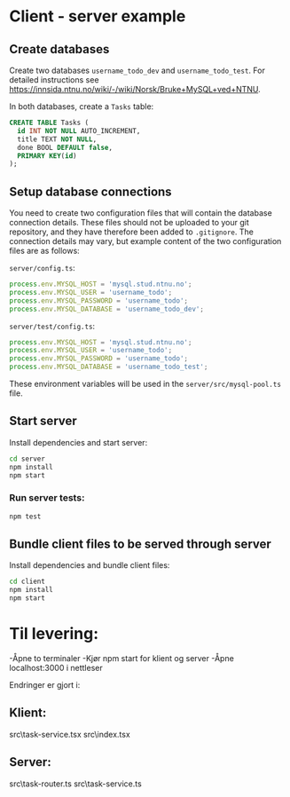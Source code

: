 # Client - server example

## Create databases

Create two databases `username_todo_dev` and `username_todo_test`. For detailed instructions see
https://innsida.ntnu.no/wiki/-/wiki/Norsk/Bruke+MySQL+ved+NTNU.

In both databases, create a `Tasks` table:

```sql
CREATE TABLE Tasks (
  id INT NOT NULL AUTO_INCREMENT,
  title TEXT NOT NULL,
  done BOOL DEFAULT false,
  PRIMARY KEY(id)
);
```

## Setup database connections

You need to create two configuration files that will contain the database connection details. These
files should not be uploaded to your git repository, and they have therefore been added to
`.gitignore`. The connection details may vary, but example content of the two configuration files
are as follows:

`server/config.ts`:

```ts
process.env.MYSQL_HOST = 'mysql.stud.ntnu.no';
process.env.MYSQL_USER = 'username_todo';
process.env.MYSQL_PASSWORD = 'username_todo';
process.env.MYSQL_DATABASE = 'username_todo_dev';
```

`server/test/config.ts`:

```ts
process.env.MYSQL_HOST = 'mysql.stud.ntnu.no';
process.env.MYSQL_USER = 'username_todo';
process.env.MYSQL_PASSWORD = 'username_todo';
process.env.MYSQL_DATABASE = 'username_todo_test';
```

These environment variables will be used in the `server/src/mysql-pool.ts` file.

## Start server

Install dependencies and start server:

```sh
cd server
npm install
npm start
```

### Run server tests:

```sh
npm test
```

## Bundle client files to be served through server

Install dependencies and bundle client files:

```sh
cd client
npm install
npm start
```
# Til levering: 
-Åpne to terminaler
-Kjør npm start for klient og server
-Åpne localhost:3000 i nettleser

Endringer er gjort i: 

## Klient: 

src\task-service.tsx
src\index.tsx

## Server: 

src\task-router.ts
src\task-service.ts